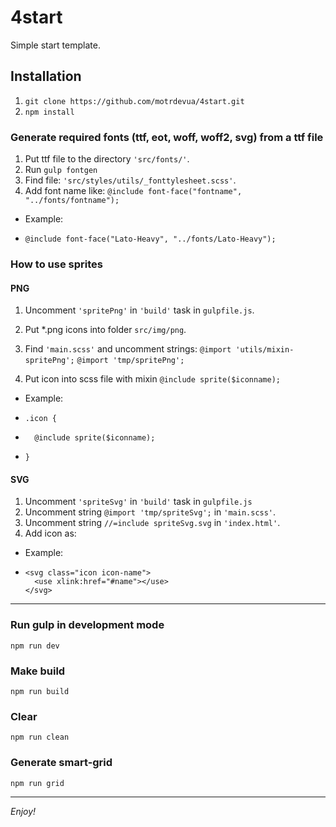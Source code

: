 # 4start

Simple start template.

## Installation

1. `git clone https://github.com/motrdevua/4start.git`
2. `npm install`

### Generate required fonts (ttf, eot, woff, woff2, svg) from a ttf file

1. Put ttf file to the directory `'src/fonts/'`.
2. Run `gulp fontgen`
3. Find file: `'src/styles/utils/_fonttylesheet.scss'`.
4. Add font name like: `@include font-face("fontname", "../fonts/fontname");`

- Example:
-     @include font-face("Lato-Heavy", "../fonts/Lato-Heavy");

### How to use sprites

#### PNG

1. Uncomment `'spritePng'` in `'build'` task in `gulpfile.js`.
2. Put \*.png icons into folder `src/img/png`.
3. Find `'main.scss'` and uncomment strings:
   `@import 'utils/mixin-spritePng';`
   `@import 'tmp/spritePng';`

4. Put icon into scss file with mixin `@include sprite($iconname);`

- Example:
-     .icon {
-       @include sprite($iconname);
-     }

#### SVG

1. Uncomment `'spriteSvg'` in `'build'` task in `gulpfile.js`
2. Uncomment string `@import 'tmp/spriteSvg';` in `'main.scss'`.
3. Uncomment string `//=include spriteSvg.svg` in `'index.html'`.
4. Add icon as:

- Example:
-     <svg class="icon icon-name">
        <use xlink:href="#name"></use>
      </svg>

---

### Run gulp in development mode

`npm run dev`

### Make build

`npm run build`

### Сlear

`npm run clean`

### Generate smart-grid

`npm run grid`

---

_Enjoy!_
